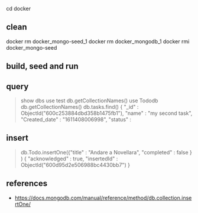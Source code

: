  
 
 cd docker
 ## clean
 docker rm docker_mongo-seed_1
 docker rm docker_mongodb_1
 docker rmi docker_mongo-seed 
 ## build, seed and run


 ## query 
 > show dbs
 > use test
 > db.getCollectionNames()
 > use Tododb
 > db.getCollectionNames()
> db.tasks.find()
{ "_id" : ObjectId("600c253884dbd358b1475fb1"), "name" : "my second task", "Created_date" : "1611408006998", "status" : 

## insert 
> db.Todo.insertOne({"title" : "Andare a Novellara", "completed" : false } )
{
	"acknowledged" : true,
	"insertedId" : ObjectId("600d95d2e506988bc4430bb7")
}

## references
- https://docs.mongodb.com/manual/reference/method/db.collection.insertOne/